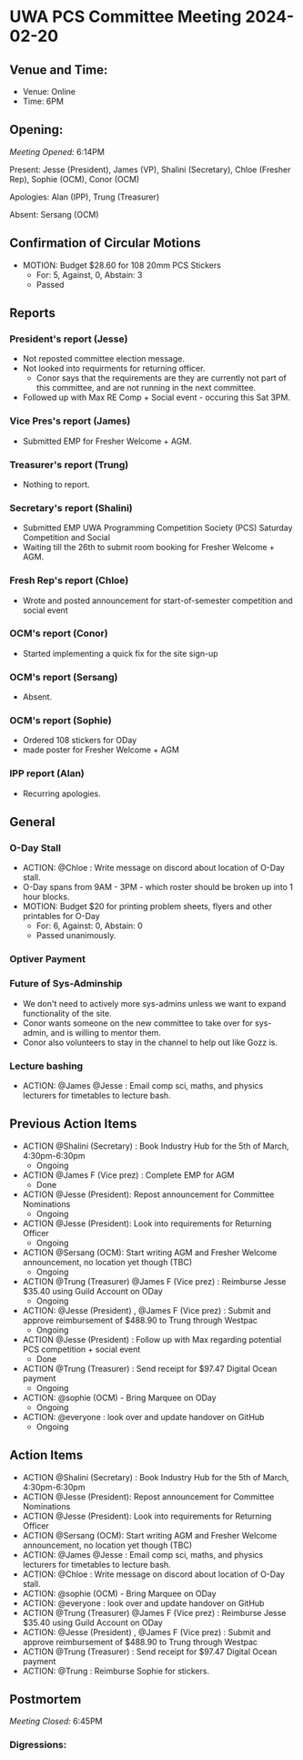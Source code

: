 # UWA PCS Committee Meeting 2024-02-20

## Venue and Time:
- Venue: Online
- Time: 6PM

## Opening:

_Meeting Opened:_ 6:14PM

Present: Jesse (President), James (VP), Shalini (Secretary), Chloe (Fresher Rep), Sophie (OCM), Conor (OCM)

Apologies: Alan (IPP), Trung (Treasurer)

Absent: Sersang (OCM)

## Confirmation of Circular Motions
- MOTION: Budget $28.60 for 108 20mm PCS Stickers
    - For: 5, Against, 0, Abstain: 3
    - Passed

## Reports

### President's report (Jesse)
- Not reposted committee election message.
- Not looked into requirments for returning officer.
    - Conor says that the requirements are they are currently not part of this committee, and are not running in the next committee.
- Followed up with Max RE Comp + Social event - occuring this Sat 3PM.

### Vice Pres's report (James)
- Submitted EMP for Fresher Welcome + AGM.

### Treasurer's report (Trung)
- Nothing to report.

### Secretary's report (Shalini)
- Submitted EMP UWA Programming Competition Society (PCS) Saturday Competition and Social
- Waiting till the 26th to submit room booking for Fresher Welcome + AGM.

### Fresh Rep's report (Chloe)
- Wrote and posted announcement for start-of-semester competition and social event

### OCM's report (Conor)
- Started implementing a quick fix for the site sign-up

### OCM's report (Sersang)
- Absent.

### OCM's report (Sophie)
- Ordered 108 stickers for ODay
- made poster for Fresher Welcome + AGM

### IPP report (Alan)
- Recurring apologies.



## General 
### O-Day Stall
- ACTION: @Chloe : Write message on discord about location of O-Day stall.
- O-Day spans from 9AM - 3PM - which roster should be broken up into 1 hour blocks.
- MOTION: Budget $20 for printing problem sheets, flyers and other printables for O-Day
    - For: 6, Against: 0, Abstain: 0
    - Passed unanimously.

### Optiver Payment


### Future of Sys-Adminship
- We don't need to actively more sys-admins unless we want to expand functionality of the site.
- Conor wants someone on the new committee to take over for sys-admin, and is willing to mentor them.
- Conor also volunteers to stay in the channel to help out like Gozz is.

### Lecture bashing
- ACTION: @James @Jesse : Email comp sci, maths, and physics lecturers for timetables to lecture bash.

## Previous Action Items
* ACTION @Shalini (Secretary) : Book Industry Hub for the 5th of March, 4:30pm-6:30pm
    * Ongoing
* ACTION @James F (Vice prez) : Complete EMP for AGM
    * Done
* ACTION @Jesse (President): Repost announcement for Committee Nominations
    * Ongoing
* ACTION @Jesse (President): Look into requirements for Returning Officer
    * Ongoing
* ACTION @Sersang (OCM): Start writing AGM and Fresher Welcome announcement, no location yet though (TBC)
    * Ongoing
* ACTION @Trung (Treasurer)  @James F (Vice prez) : Reimburse Jesse $35.40 using Guild Account on ODay
    * Ongoing
* ACTION: @Jesse (President) , @James F (Vice prez) : Submit and approve reimbursement of $488.90 to Trung through Westpac
    * Ongoing
* ACTION @Jesse (President) : Follow up with Max regarding potential PCS competition + social event
    * Done
* ACTION @Trung (Treasurer) : Send receipt for $97.47 Digital Ocean payment
    * Ongoing
* ACTION: @sophie (OCM) - Bring Marquee on ODay
    * Ongoing
* ACTION: @everyone : look over and update handover on GitHub
    * Ongoing

## Action Items
- ACTION @Shalini (Secretary) : Book Industry Hub for the 5th of March, 4:30pm-6:30pm
- ACTION @Jesse (President): Repost announcement for Committee Nominations
- ACTION @Jesse (President): Look into requirements for Returning Officer
- ACTION @Sersang (OCM): Start writing AGM and Fresher Welcome announcement, no location yet though (TBC)
- ACTION: @James @Jesse : Email comp sci, maths, and physics lecturers for timetables to lecture bash.
- ACTION: @Chloe : Write message on discord about location of O-Day stall.
- ACTION: @sophie (OCM) - Bring Marquee on ODay
- ACTION: @everyone : look over and update handover on GitHub
- ACTION @Trung (Treasurer)  @James F (Vice prez) : Reimburse Jesse $35.40 using Guild Account on ODay
- ACTION: @Jesse (President) , @James F (Vice prez) : Submit and approve reimbursement of $488.90 to Trung through Westpac
- ACTION @Trung (Treasurer) : Send receipt for $97.47 Digital Ocean payment
- ACTION: @Trung : Reimburse Sophie for stickers.

## Postmortem

_Meeting Closed:_ 6:45PM

### Digressions: 
